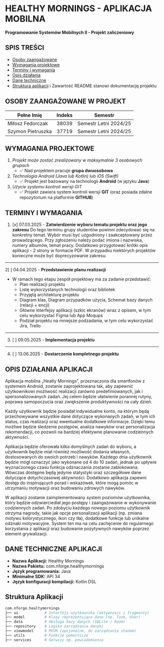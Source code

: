 # HEALTHY MORNINGS - APLIKACJA MOBILNA
**Programowanie Systemów Mobilnych II - Projekt zaliczeniowy**

## SPIS TREŚCI
- [Osoby zaangażowane](#autorzy)
- [Wymagania projektowe](#wymagania)
- [Terminy i wymagania](#terminy)
- [Opis działania](#opis)
- [Dane techniczne](#dane)
- [Struktura aplikacji](#struktura)
ℹ️ Zawartość README stanowi dokumentację projektu

<a id="autorzy"></a>
## OSOBY ZAANGAŻOWANE W PROJEKT
| Pełne Imię        | Indeks | Semestr               |
|-------------------|--------|-----------------------|
| Miłosz Fedorczak  | 38039  | Semestr Letni 2024/25 |
| Szymon Pietruszka | 37719  | Semestr Letni 2024/25 |

<a id="wymagania"></a>
## WYMAGANIA PROJEKTOWE
1. *Projekt może zostać zrealizowany w maksymalnie 3 osobowych grupach*
    * ✅ Nad projektem pracuje **grupa dwuosobowa**
2. *Technologia Android (Java lub Kotlin) lub iOS (Swift)*
    * ✅ Projekt jest bazowany na technologii **Android** (w języku **Java**)
3. *Użycie systemu kontroli wersji GIT*
    * ✅ Projekt zawiera system kontroli wersji **GIT** (oraz posiada zdalne repozytorium na platformie **GITHUB**)

<a id="terminy"></a>
## TERMINY I WYMAGANIA
1. [x] 07.03.2025 - **Zatwierdzenie wyboru tematu projektu oraz jego zakresu**
Do tego terminu grupy studentów powinni zdecydować się na konkretny temat. Wybór musi być uzgodniony i zaakceptowany przez prowadzącego. Przy zgłoszeniu należy podać imiona i nazwiska, numery albumów, temat pracy. Dodatkowo przygotować krótki opis aplikacji - 2 strony w formacie PDF. W przypadku niektórych projektów konieczne może być doprecyzowanie zakresu.
---
2[ ] 04.04.2025 - **Przedstawienie planu realizacji**
  * W ramach tego etapu zespół projektowy ma za zadanie przedstawić:
    - Plan realizacji projektu
    - Listę wykorzystanych technologii oraz bibliotek
    - Przyjętą architekturę projektu
    - Diagram klas, Diagram przypadków użycia, Schemat bazy danych (relacji + encji)
    - Główne interfejsy aplikacji (szkic ekranów) wraz z opisem, w tym celu wykorzystać Figma lub App Moqups
    - Podział projektu na mniejsze podzadania, w tym celu wykorzystać Jira, Trello
---
3. [ ] 09.05.2025 - **Implementacja projektu**
---
4. [ ] 13.06.2025 - **Dostarczenie kompletnego projektu**

<a id="opis"></a>
## OPIS DZIAŁANIA APLIKACJI
Aplikacja mobilna „Heatly Mornings”, przeznaczona dla smartfonów z systemem Android,
zostanie zaprojektowana tak, aby zapewnić użytkownikowi możliwość realizacji zarówno
predefiniowanych, jak i spersonalizowanych zadań. Jej celem będzie ułatwienie porannej rutyny,
poprawa samopoczucia oraz zwiększenie produktywności na cały dzień.

Każdy użytkownik będzie posiadał indywidualne konto, na którym będą przechowywane
wszystkie dane dotyczące wykonanych zadań, w tym ich status, czas realizacji oraz ewentualne
dodatkowe informacje. Dzięki temu możliwe będzie śledzenie postępów, analiza nawyków oraz
personalizacja rekomendacji, co pozwoli na bardziej efektywne planowanie codziennych
aktywności.

Aplikacja będzie oferowała kilka domyślnych zadań do wyboru, a użytkownik będzie miał
również możliwość dodania własnych, dostosowanych do swoich potrzeb i nawyków. Każdego dnia
użytkownik będzie mógł oznaczyć jako wykonane od 4 do 10 zadań, jednak po upływie
wyznaczonego czasu funkcja odznaczania zostanie zablokowana. Wówczas dostępne będą jedynie
statystyki oraz szczegółowe dane dotyczące dotychczasowej aktywności. Dodatkowo aplikacja
zapewni dostęp do inspirujących porad i wskazówek, które mogą pomóc w utrzymaniu motywacji
oraz budowaniu zdrowych nawyków.

W aplikacji zostanie zaimplementowany system poziomów użytkownika, który będzie
odzwierciedlał jego postępy i zaangażowanie w wykonywanie codziennych zadań. Po zdobyciu
każdego nowego poziomu użytkownik otrzyma nagrody, takie jak opcje personalizacji aplikacji (np.
zmiana motywu kolorystycznego, ikon czy tła), dodatkowe funkcje lub unikalne odznaki
motywacyjne. System ten ma na celu zachęcenie do regularnego korzystania z aplikacji oraz
budowanie pozytywnych nawyków poprzez element grywalizacji.

<a id="dane"></a>
## DANE TECHNICZNE APLIKACJI
- **Nazwa Aplikacji:** Healthy Mornings
- **Nazwa Pakietu:** com.nforge.healthymornings
- **Język programowania:** Java
- **Minimalne SDK:** API 34
- **Język konfiguracji kompilacji:** Kotlin DSL

<a id="struktura"></a>
## Struktura Aplikacji
```bash
com.nforge.healtymornings
├── ui            # Interfejs użytkownika (aktywnosci i fragmenty)
├── model         # Klasy reprezentujące dane (np. Task, User)
├── data          # Obsługa bazy danych (SQLite / Room)
├── repository    # Logika zarządzania danymi
├── viewmodel     # MVVM (opcjonalne, do zarządzania stanem)
├── utils         # Funkcje pomocnicze
├── services      # Serwisy np. powiadomienia
```